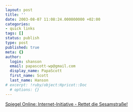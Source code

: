 ```yaml
---
layout: post
title: ''
date: 2003-08-07 11:08:24.000000000 +02:00
categories:
- quick links
tags: []
status: publish
type: post
published: true
meta: {}
author:
  login: shanson
  email: papascott-wp@gmail.com
  display_name: PapaScott
  first_name: Scott
  last_name: Hanson
# excerpt: !ruby/object:Hpricot::Doc
  # options: {}
---
```

<p><a title="Wiederholungen erwünscht!" href="http://www.spiegel.de/netzwelt/netzkultur/0,1518,260240,00.html">Spiegel Online: Internet-Initiative - Rettet die Sesamstraße!</a></p>
